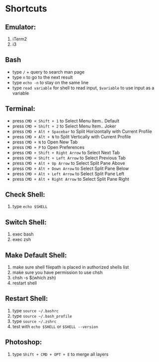 # Shortcuts

## Emulator:

1. iTerm2
2. i3

## Bash

- type `/` + query to search man page
- type `n` to go to the next result
- type `echo -n` to stay on the same line
- type `read variable` for shell to read input, `$variable` to use input as a
  variable

## Terminal:

- press `CMD + Shift + 1` to Select Menu Item.. Default
- press `CMD + Shift + 2` to Select Menu Item.. Joker
- press `CMD + Alt + Spacebar` to Split Horizontally with Current Profile
- press `CMD + Alt + N` to Split Vertically with Current Profile
- press `CMD + N` to Open New Tab
- press `CMD + P` to Open Preferences
- press `CMD + Shift + Right Arrow` to Select Next Tab
- press `CMD + Shift + Left Arrow` to Select Previous Tab
- press `CMD + Alt + Up Arrow` to Select Split Pane Above
- press `CMD + Alt + Down Arrow` to Select Split Pane Below
- press `CMD + Alt + Left Arrow` to Select Split Pane Left
- press `CMD + Alt + Right Arrow` to Select Split Pane Right

## Check Shell:

1. type `echo $SHELL`

## Switch Shell:

1. exec bash
2. exec zsh

## Make Default Shell:

1. make sure shell filepath is placed in authorized shells list
2. make sure you have permission to use chsh
3. chsh -s \$(which zsh)
4. restart shell

## Restart Shell:

1. type `source ~/.bashrc`
2. type `source ~/.bash_profile`
3. type `source ~/.zshrc`
4. test with `echo $SHELL` or `$SHELL --version`

## Photoshop:

1. type `Shift + CMD + OPT + E` to merge all layers
